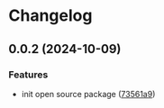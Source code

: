 # Changelog

## 0.0.2 (2024-10-09)


### Features

* init open source package ([73561a9](https://github.com/i-am-bee/bee-observe-connector/commit/73561a9ed3c827a752602ff01f57ae5a0eb8b74f))
